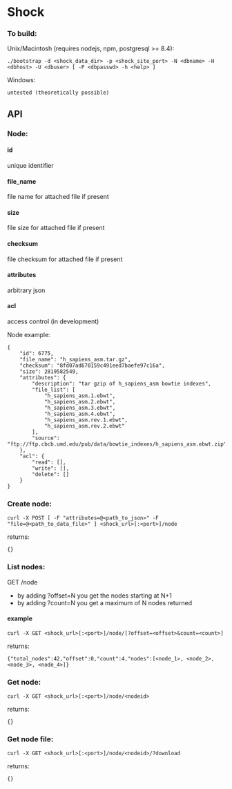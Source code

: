 Shock 
===

### To build:

Unix/Macintosh (requires nodejs, npm, postgresql >= 8.4):

    ./bootstrap -d <shock_data_dir> -p <shock_site_port> -N <dbname> -H <dbhost> -U <dbuser> [ -P <dbpasswd> -h <help> ]

Windows:
	
	untested (theoretically possible)

API
---

### Node:

#### id
unique identifier

#### file_name 
file name for attached file if present

#### size
file size for attached file if present

#### checksum
file checksum for attached file if present

#### attributes
arbitrary json

#### acl
access control (in development)

Node example:

	{
	    "id": 6775,
	    "file_name": "h_sapiens_asm.tar.gz",
	    "checksum": "8fd07ad670159c491eed7baefe97c16a",
	    "size": 2819582549,
	    "attributes": {
	        "description": "tar gzip of h_sapiens_asm bowtie indexes",
	        "file_list": [
	            "h_sapiens_asm.1.ebwt",
	            "h_sapiens_asm.2.ebwt",
	            "h_sapiens_asm.3.ebwt",
	            "h_sapiens_asm.4.ebwt",
	            "h_sapiens_asm.rev.1.ebwt",
	            "h_sapiens_asm.rev.2.ebwt"
	        ],
	        "source": "ftp://ftp.cbcb.umd.edu/pub/data/bowtie_indexes/h_sapiens_asm.ebwt.zip"
	    },
	    "acl": {
	        "read": [],
	        "write": [],
	        "delete": []
	    }
	}

### Create node:
	
	curl -X POST [ -F "attributes=@<path_to_json>" -F "file=@<path_to_data_file>" ] <shock_url>[:<port>]/node
	
returns:

	{}

### List nodes:

GET /node

  - by adding ?offset=N you get the nodes starting at N+1
  - by adding ?count=N you get a maximum of N nodes returned

#### example
	
	curl -X GET <shock_url>[:<port>]/node/[?offset=<offset>&count=<count>]
		
returns:

	{"total_nodes":42,"offset":0,"count":4,"nodes":[<node_1>, <node_2>, <node_3>, <node_4>]}
	
### Get node:
	
	curl -X GET <shock_url>[:<port>]/node/<nodeid>
	
returns:

	{}
	
### Get node file:

	curl -X GET <shock_url>[:<port>]/node/<nodeid>/?download

returns:

	{}	

